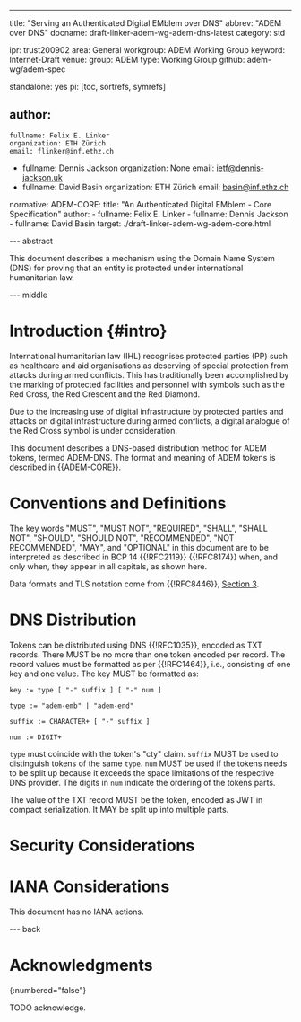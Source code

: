 ---
title: "Serving an Authenticated Digital EMblem over DNS"
abbrev: "ADEM over DNS"
docname: draft-linker-adem-wg-adem-dns-latest
category: std

ipr: trust200902
area: General
workgroup: ADEM Working Group
keyword: Internet-Draft
venue:
  group: ADEM
  type: Working Group
  github: adem-wg/adem-spec

standalone: yes
pi: [toc, sortrefs, symrefs]

author:
 -
    fullname: Felix E. Linker
    organization: ETH Zürich
    email: flinker@inf.ethz.ch
 -
    fullname: Dennis Jackson
    organization: None
    email: ietf@dennis-jackson.uk
 -
    fullname: David Basin
    organization: ETH Zürich
    email: basin@inf.ethz.ch

normative:
  ADEM-CORE:
    title: "An Authenticated Digital EMblem - Core Specification"
    author:
    - fullname: Felix E. Linker
    - fullname: Dennis Jackson
    - fullname: David Basin
    target: ./draft-linker-adem-wg-adem-core.html

--- abstract

This document describes a mechanism using the Domain Name System (DNS) for
proving that an entity is protected under international humanitarian law.

--- middle

# Introduction {#intro}

International humanitarian law (IHL) recognises protected parties (PP) such as
healthcare and aid organisations as deserving of special protection from attacks
during armed conflicts. This has traditionally been accomplished by the marking
of protected facilities and personnel with symbols such as the Red Cross, the
Red Crescent and the Red Diamond.

Due to the increasing use of digital infrastructure by protected parties and
attacks on digital infrastructure during armed conflicts, a digital analogue of
the Red Cross symbol is under consideration.

This document describes a DNS-based distribution method for ADEM tokens, termed
ADEM-DNS.
The format and meaning of ADEM tokens is described in {{ADEM-CORE}}.

# Conventions and Definitions

The key words "MUST", "MUST NOT", "REQUIRED", "SHALL", "SHALL NOT", "SHOULD",
"SHOULD NOT", "RECOMMENDED", "NOT RECOMMENDED", "MAY", and "OPTIONAL" in this
document are to be interpreted as described in BCP 14 {{!RFC2119}} {{!RFC8174}}
when, and only when, they appear in all capitals, as shown here.

Data formats and TLS notation come from {{!RFC8446}},
[Section 3](https://datatracker.ietf.org/doc/html/rfc8446#section-3).

# DNS Distribution

Tokens can be distributed using DNS {{!RFC1035}}, encoded as TXT records.
There MUST be no more than one token encoded per record.
The record values must be formatted as per {{!RFC1464}}, i.e., consisting of one key and one value.
The key MUST be formatted as:

~~~~
key := type [ "-" suffix ] [ "-" num ]

type := "adem-emb" | "adem-end"

suffix := CHARACTER+ [ "-" suffix ]

num := DIGIT+
~~~~

`type` must coincide with the token's "cty" claim.
`suffix` MUST be used to distinguish tokens of the same `type`.
`num` MUST be used if the tokens needs to be split up because it exceeds the space limitations of the respective DNS provider.
The digits in `num` indicate the ordering of the tokens parts.

The value of the TXT record MUST be the token, encoded as JWT in compact serialization.
It MAY be split up into multiple parts.

# Security Considerations

# IANA Considerations

This document has no IANA actions.

--- back

# Acknowledgments
{:numbered="false"}

TODO acknowledge.
